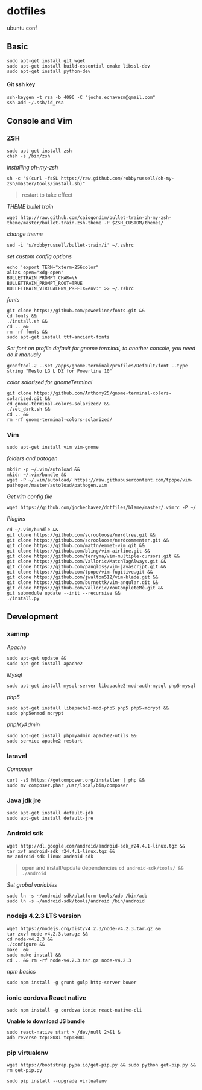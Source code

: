# dotfiles
ubuntu conf 

## Basic 

```
sudo apt-get install git wget 
sudo apt-get install build-essential cmake libssl-dev
sudo apt-get install python-dev
```
#### Git ssh key
```
ssh-keygen -t rsa -b 4096 -C "joche.echavezm@gmail.com" 
ssh-add ~/.ssh/id_rsa
```

## Console and Vim 

### ZSH
```
sudo apt-get install zsh
chsh -s /bin/zsh
```
*installing oh-my-zsh*
```
sh -c "$(curl -fsSL https://raw.github.com/robbyrussell/oh-my-zsh/master/tools/install.sh)"
```
> restart to take effect

*THEME bullet train*
```
wget http://raw.github.com/caiogondim/bullet-train-oh-my-zsh-theme/master/bullet-train.zsh-theme -P $ZSH_CUSTOM/themes/ 
```
*change theme*
```
sed -i 's/robbyrussell/bullet-train/i' ~/.zshrc 
```
*set custom config options*
```
echo 'export TERM="xterm-256color"
alias open="xdg-open"
BULLETTRAIN_PROMPT_CHAR=\λ
BULLETTRAIN_PROMPT_ROOT=TRUE
BULLETTRAIN_VIRTUALENV_PREFIX=env:' >> ~/.zshrc
```
*fonts*
```
git clone https://github.com/powerline/fonts.git &&
cd fonts && 
./install.sh && 
cd .. && 
rm -rf fonts &&
sudo apt-get install ttf-ancient-fonts 
```
*Set font on profile default for gnome terminal, to another console, you need do it  manualy*
```
gconftool-2 --set /apps/gnome-terminal/profiles/Default/font --type string "Meslo LG L DZ for Powerline 10"
```
*color solarized for gnomeTerminal*
```
git clone https://github.com/Anthony25/gnome-terminal-colors-solarized.git && 
cd gnome-terminal-colors-solarized/ && 
./set_dark.sh && 
cd .. && 
rm -rf gnome-terminal-colors-solarized/
```

### Vim
```
sudo apt-get install vim vim-gnome
```
*folders and patogen*
```
mkdir -p ~/.vim/autoload && 
mkidr ~/.vim/bundle &&
wget -P ~/.vim/autoload/ https://raw.githubusercontent.com/tpope/vim-pathogen/master/autoload/pathogen.vim
```
*Get vim config file*
```
wget https://github.com/jochechavez/dotfiles/blame/master/.vimrc -P ~/
```
*Plugins*
```
cd ~/.vim/bundle && 
git clone https://github.com/scrooloose/nerdtree.git &&
git clone https://github.com/scrooloose/nerdcommenter.git &&
git clone https://github.com/mattn/emmet-vim.git &&
git clone https://github.com/bling/vim-airline.git &&
git clone https://github.com/terryma/vim-multiple-cursors.git &&
git clone https://github.com/Valloric/MatchTagAlways.git && 
git clone https://github.com/pangloss/vim-javascript.git &&
git clone https://github.com/tpope/vim-fugitive.git && 
git clone https://github.com/jwalton512/vim-blade.git &&
git clone https://github.com/burnettk/vim-angular.git &&
git clone https://github.com/Valloric/YouCompleteMe.git &&
git submodule update --init --recursive &&
./install.py
```


## Development

### xammp
*Apache*
```
sudo apt-get update &&
sudo apt-get install apache2
```
*Mysql*
```
sudo apt-get install mysql-server libapache2-mod-auth-mysql php5-mysql
```
*php5*
```
sudo apt-get install libapache2-mod-php5 php5 php5-mcrypt &&
sudo php5enmod mcrypt
```
*phpMyAdmin*
```
sudo apt-get install phpmyadmin apache2-utils &&
sudo service apache2 restart
```

### laravel
*Composer*
```
curl -sS https://getcomposer.org/installer | php && 
sudo mv composer.phar /usr/local/bin/composer
```
### Java jdk jre
```
sudo apt-get install default-jdk 
sudo apt-get install default-jre
```
### Android sdk
```
wget http://dl.google.com/android/android-sdk_r24.4.1-linux.tgz &&
tar xvf android-sdk_r24.4.1-linux.tgz &&
mv android-sdk-linux android-sdk
```
> open and install/update dependencies 
`cd android-sdk/tools/ && ./android`

*Set grobal variables*
```
sudo ln -s ~/android-sdk/platform-tools/adb /bin/adb
sudo ln -s ~/android-sdk/tools/android /bin/android

```

### nodejs 4.2.3 LTS version
```
wget https://nodejs.org/dist/v4.2.3/node-v4.2.3.tar.gz &&
tar zxvf node-v4.2.3.tar.gz &&
cd node-v4.2.3 &&
./configure &&
make  &&
sudo make install &&
cd .. && rm -rf node-v4.2.3.tar.gz node-v4.2.3
```
*npm basics*
```
sudo npm install -g grunt gulp http-server bower
```
### ionic cordova React native
```
sudo npm install -g cordova ionic react-native-cli
```

**Unable to download JS bundle**
```
sudo react-native start > /dev/null 2>&1 &
adb reverse tcp:8081 tcp:8081
```

### pip virtualenv
```
wget https://bootstrap.pypa.io/get-pip.py && sudo python get-pip.py && rm get-pip.py

sudo pip install --upgrade virtualenv
```

